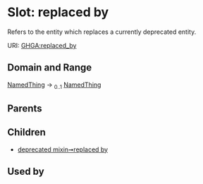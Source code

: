 
# Slot: replaced by


Refers to the entity which replaces a currently deprecated entity.

URI: [GHGA:replaced_by](https://w3id.org/GHGA/replaced_by)


## Domain and Range

[NamedThing](NamedThing.md) &#8594;  <sub>0..1</sub> [NamedThing](NamedThing.md)

## Parents


## Children

 *  [deprecated mixin➞replaced by](deprecated_mixin_replaced_by.md)

## Used by

